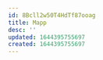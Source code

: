 ```yaml
---
id: 8Bcll2w50T4HdTf87ooag
title: Mapp
desc: ''
updated: 1644395755697
created: 1644395755697
---
```


